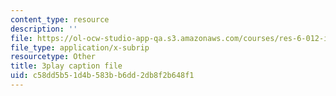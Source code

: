 ```yaml
---
content_type: resource
description: ''
file: https://ol-ocw-studio-app-qa.s3.amazonaws.com/courses/res-6-012-introduction-to-probability-spring-2018/c58dd5b51d4b583bb6dd2db8f2b648f1_d5pnfFvggYk.vtt
file_type: application/x-subrip
resourcetype: Other
title: 3play caption file
uid: c58dd5b5-1d4b-583b-b6dd-2db8f2b648f1
---
```

